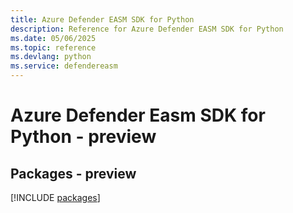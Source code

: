 ```yaml
---
title: Azure Defender EASM SDK for Python
description: Reference for Azure Defender EASM SDK for Python
ms.date: 05/06/2025
ms.topic: reference
ms.devlang: python
ms.service: defendereasm
---
```

# Azure Defender Easm SDK for Python - preview
## Packages - preview
[!INCLUDE [packages](defender-easm-index.md)]
